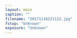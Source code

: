 ```yaml
---
layout: main
caption: ""
filename: "20171116221122.jpg"
fstop: "Unknown"
exposure: "Unknown"
---
```

